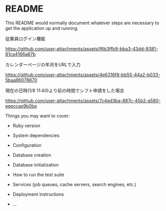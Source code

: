 # README

This README would normally document whatever steps are necessary to get the
application up and running.

従業員ログイン機能

https://github.com/user-attachments/assets/f6b3ffb9-bba3-43dd-9381-81ca4166a87b

カレンダーページの年月をURLで入力

https://github.com/user-attachments/assets/4e6316f8-bb55-44a2-b033-5baa96078870

現在の日時(1/8 11:40)より前の時間でシフト申請をした場合


https://github.com/user-attachments/assets/7c4ed3ba-887c-45b2-a580-eeeccae9b0be


Things you may want to cover:

* Ruby version

* System dependencies

* Configuration

* Database creation

* Database initialization

* How to run the test suite

* Services (job queues, cache servers, search engines, etc.)

* Deployment instructions

* ...
